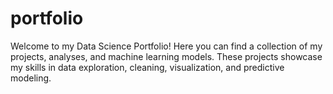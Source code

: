 # portfolio
Welcome to my Data Science Portfolio! Here you can find a collection of my projects, analyses, and machine learning models. These projects showcase my skills in data exploration, cleaning, visualization, and predictive modeling.

